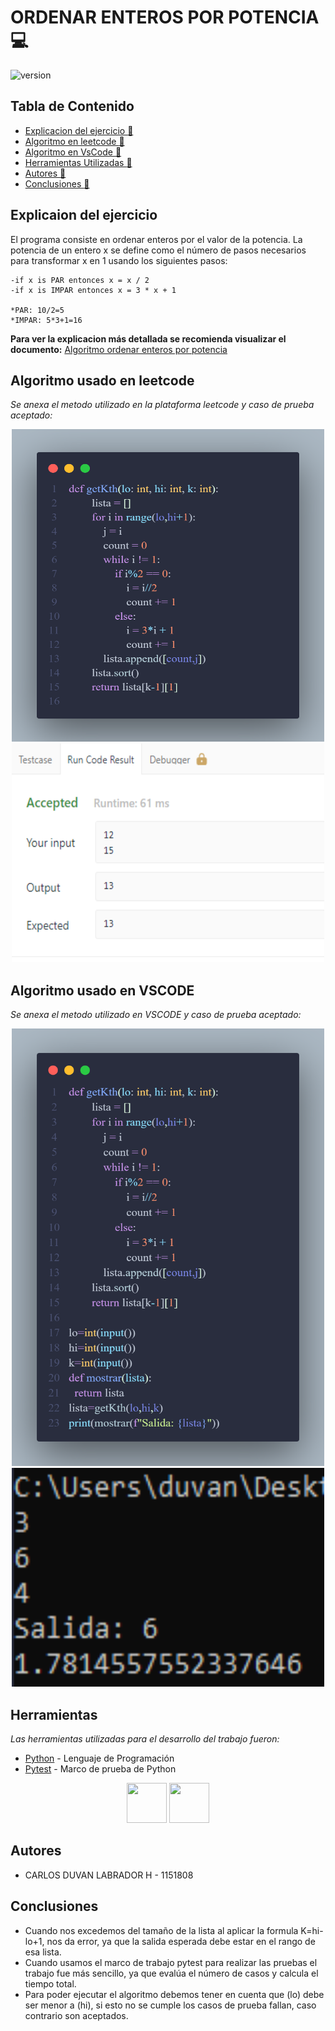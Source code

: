 # ORDENAR ENTEROS POR POTENCIA :computer:

![version](https://juncotic.com/wp-content/uploads/2016/10/orden-3.png) 

## Tabla de Contenido

* [Explicacion del ejercicio :memo:](#Algoritmos)
* [Algoritmo en leetcode :memo:](#Algoritmos)
* [Algoritmo en VsCode :memo:](#Algoritmos)
* [Herramientas Utilizadas :memo:](#Herramientas)
* [Autores :memo:](#autores)
* [Conclusiones :memo:](#Conclusiones)

## Explicaion del ejercicio
 
El programa consiste en ordenar enteros por el valor de la potencia.
La potencia de un entero x se define como el número de pasos necesarios para 
transformar x en 1 usando los siguientes pasos:

    -if x is PAR entonces x = x / 2
    -if x is IMPAR entonces x = 3 * x + 1

    *PAR: 10/2=5
    *IMPAR: 5*3+1=16
    
 <b>Para ver la explicacion más detallada se recomienda visualizar el documento:</b>
 [Algoritmo ordenar enteros por potencia](https://drive.google.com/file/d/1VXDqfPXXJB3zkoH60x_QFmDeX8_B4Boa/view?usp=sharing)



## Algoritmo usado en leetcode
_Se anexa el metodo utilizado en la plataforma leetcode y caso de prueba aceptado:_
<p align="center">
 <img src="https://github.com/DuvanLabrador27/OrdenarEnterosPorPotencia/blob/main/img/code.png" width="500" height="500" margin-right: 20px><br>
 <img src="https://github.com/DuvanLabrador27/OrdenarEnterosPorPotencia/blob/main/img/casoPrueba.png" width="500" height="350" margin-right: 20px>
</p>

## Algoritmo usado en VSCODE
_Se anexa el metodo utilizado en VSCODE y caso de prueba aceptado:_
<p align="center">
 <img src="https://github.com/DuvanLabrador27/OrdenarEnterosPorPotencia/blob/main/img/code2.png" width="500" height="700" margin-right: 20px><br>
 <img src="https://github.com/DuvanLabrador27/OrdenarEnterosPorPotencia/blob/main/img/caso2.png" width="500" height="350" margin-right: 20px>
</p>

## Herramientas 

_Las herramientas utilizadas para el desarrollo del trabajo fueron:_

* [Python](https://www.python.org) - Lenguaje de Programación
* [Pytest](https://pypi.org/project/pytest/) - Marco de prueba de Python

<p
   align="center"> <img src="https://upload.wikimedia.org/wikipedia/commons/thumb/c/c3/Python-logo-notext.svg/768px-Python-logo-notext.svg.png" width="64" height="64" margin-right: 20px>
 <img src="https://upload.wikimedia.org/wikipedia/commons/thumb/b/ba/Pytest_logo.svg/1200px-Pytest_logo.svg.png" width="64" height="64" margin-right: 20px>
</p>
   


 ## Autores 
* CARLOS DUVAN LABRADOR H - 1151808

## Conclusiones
* Cuando nos excedemos del tamaño de la lista al aplicar la formula K=hi-lo+1, nos da error, ya que la salida esperada debe estar en el rango de esa lista.
* Cuando usamos el marco de trabajo pytest para realizar las pruebas el trabajo fue más sencillo, ya que evalúa el número de casos y calcula el tiempo total.
* Para poder ejecutar el algoritmo debemos tener en cuenta que (lo) debe ser menor a (hi), si esto no se cumple los casos de prueba fallan, caso contrario son aceptados.



 
